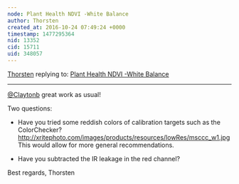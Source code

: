 ```yaml
---
node: Plant Health NDVI -White Balance
author: Thorsten
created_at: 2016-10-24 07:49:24 +0000
timestamp: 1477295364
nid: 13352
cid: 15711
uid: 348057
---
```




[Thorsten](../profile/Thorsten) replying to: [Plant Health NDVI -White Balance](../notes/Claytonb/08-13-2016/plant-health-ndvi-white-balance)

----
[@Claytonb](/profile/Claytonb) great work as usual!

Two questions: 

- Have you tried some reddish colors of calibration targets such as the ColorChecker? 
http://xritephoto.com/images/products/resources/lowRes/msccc_w1.jpg
This would allow for more general recommendations.

- Have you subtracted the IR leakage in the red channel?

Best regards,
Thorsten
